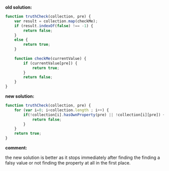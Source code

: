 **old solution:**
```javascript
function truthCheck(collection, pre) {
	var result = collection.map(checkMe);
	if (result.indexOf(false) !== -1) {
		return false;
	}
	else {
		return true;
	}
	
	function checkMe(currentValue) {
		if (currentValue[pre]) {
			return true;
		}
		return false;
	}
}
```

**new solution:**
```javascript
function truthCheck(collection, pre) {
    for (var i=0; i<collection.length ; i++) {
        if(!collection[i].hasOwnProperty(pre) || !collection[i][pre]) {
            return false;
        }
    }
    return true;
}
```
**comment:**

the new solution is better as it stops immediately after finding the finding a falsy value or not finding the property at all
in the first place.
